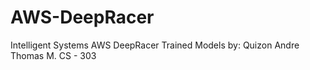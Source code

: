 # AWS-DeepRacer
Intelligent Systems
AWS DeepRacer Trained Models by:
Quizon Andre Thomas M.
CS - 303
